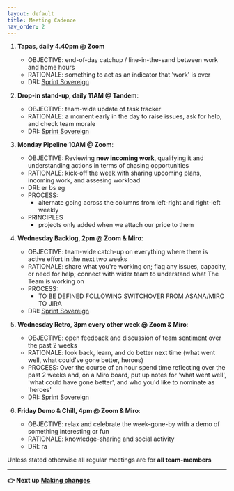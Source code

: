 ```yaml
---
layout: default
title: Meeting Cadence
nav_order: 2
---
```


1.  **Tapas, daily 4.40pm @ Zoom** 
    - OBJECTIVE: end-of-day catchup / line-in-the-sand between work and home hours
    - RATIONALE: something to act as an indicator that 'work' is over
    - DRI: [Sprint Sovereign](How-we-(enable)-work)


2.  **Drop-in stand-up, daily 11AM @ Tandem**:
    - OBJECTIVE: team-wide update of task tracker
    - RATIONALE: a moment early in the day to raise issues, ask for help, and check team morale
    - DRI: [Sprint Sovereign](How-we-(enable)-work)
    
3.  **Monday Pipeline 10AM @ Zoom**:
    - OBJECTIVE: Reviewing **new incoming work**, qualifying it and understanding actions in terms of chasing opportunities
    - RATIONALE: kick-off the week with sharing upcoming plans, incoming work, and assesing workload
    - DRI: er bs eg
    - PROCESS:
      - alternate going across the columns from left-right and right-left weekly
    - PRINCIPLES
      - projects only added when we attach our price to them

4.  **Wednesday Backlog, 2pm @ Zoom & Miro**: 
    - OBJECTIVE: team-wide catch-up on everything where there is active effort in the next two weeks
    - RATIONALE: share what you're working on; flag any issues, capacity, or need for help; connect with wider team to understand what The Team is working on
    - PROCESS:
      - TO BE DEFINED FOLLOWING SWITCHOVER FROM ASANA/MIRO TO JIRA
    - DRI: [Sprint Sovereign](How-we-(enable)-work)
    
5.  **Wednesday Retro, 3pm every other week @ Zoom & Miro**: 
    - OBJECTIVE: open feedback and discussion of team sentiment over the past 2 weeks
    - RATIONALE: look back, learn, and do better next time (what went well, what could've gone better, heroes)
    - PROCESS: Over the course of an hour spend time reflecting over the past 2 weeks and, on a Miro board, put up notes for 'what went well', 'what could have gone better', and who you'd like to nominate as 'heroes'
    - DRI: [Sprint Sovereign](How-we-(enable)-work) 
    
6.  **Friday Demo & Chill, 4pm @ Zoom & Miro**: 
    - OBJECTIVE: relax and celebrate the week-gone-by with a demo of something interesting or fun
    - RATIONALE: knowledge-sharing and social activity
    - DRI: ra

Unless stated otherwise all regular meetings are for **all team-members**
* * * * *

**👉 Next up** **[Making changes](Making-Changes)**
